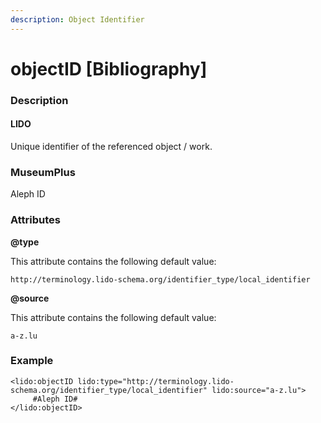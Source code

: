 ```yaml
---
description: Object Identifier
---
```


# objectID \[Bibliography]

### Description

#### LIDO

Unique identifier of the referenced object / work.

### MuseumPlus

Aleph ID

### Attributes

**@type**

This attribute contains the following default value:

`http://terminology.lido-schema.org/identifier_type/local_identifier`

**@source**

This attribute contains the following default value:

`a-z.lu`

### Example

```markup
<lido:objectID lido:type="http://terminology.lido-schema.org/identifier_type/local_identifier" lido:source="a-z.lu">
     #Aleph ID#
</lido:objectID>
```
